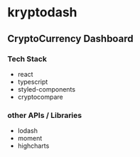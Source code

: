 # kryptodash

## CryptoCurrency Dashboard

### Tech Stack

- react
- typescript
- styled-components
- cryptocompare

### other APIs / Libraries

- lodash
- moment
- highcharts
